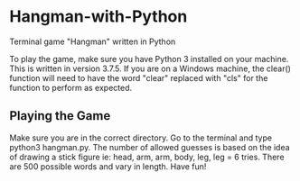 # Hangman-with-Python
Terminal game "Hangman" written in Python

To play the game, make sure you have Python 3 installed on your machine. This is written in version 3.7.5. 
If you are on a Windows machine, the clear() function will need to have the word "clear" replaced with "cls" for the function
to perform as expected.

## Playing the Game

Make sure you are in the correct directory.
Go to the terminal and type python3 hangman.py.
The number of allowed guesses is based on the idea of drawing a stick figure ie: head, arm, arm, body, leg, leg = 6 tries.
There are 500 possible words and vary in length.
Have fun!
